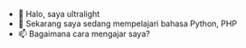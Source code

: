 - 👋 Halo, saya ultralight
- 🌱 Sekarang saya sedang mempelajari bahasa Python, PHP
- 📫 Bagaimana cara mengajar saya?

<!---
ultral1ght/ultral1ght is a ✨ special ✨ repository because its `README.md` (this file) appears on your GitHub profile.
You can click the Preview link to take a look at your changes.
--->
